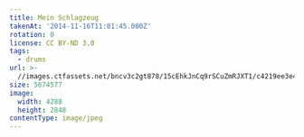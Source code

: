 ```yaml
---
title: Mein Schlagzeug
takenAt: '2014-11-16T11:01:45.000Z'
rotation: 0
license: CC BY-ND 3.0
tags:
  - drums
url: >-
  //images.ctfassets.net/bncv3c2gt878/15cEhkJnCq9rSCuZmRJXT1/c4219ee3e401f4eb1f5e191ff1535646/mein-schlagzeug_15181943603_o
size: 5674577
image:
  width: 4288
  height: 2848
contentType: image/jpeg
---
```



